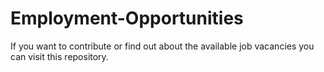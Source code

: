 # Employment-Opportunities
If you want to contribute or find out about the available job vacancies you can visit this repository.
